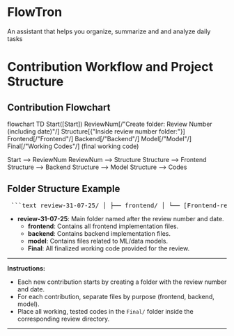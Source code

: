 # FlowTron
An assistant that helps you organize, summarize and and analyze daily tasks

# Contribution Workflow and Project Structure

## Contribution Flowchart

flowchart TD
Start([Start])
ReviewNum[/"Create folder: Review Number (including date)"/]
Structure[{"Inside review number folder:"}]
Frontend[/"Frontend"/]
Backend[/"Backend"/]
Model[/"Model"/]
Final[/"Working Codes"/] (final working code)


Start --> ReviewNum
ReviewNum --> Structure
Structure --> Frontend
Structure --> Backend
Structure --> Model
Structure --> Codes


## Folder Structure Example

<pre> ```text review-31-07-25/ │ ├── frontend/ │ └── [Frontend-related files] ├── backend/ │ └── [Backend-related files] ├── model/ │ └── [Model-related files] └── codes/ └── [All complete working code files/scripts] ``` </pre>



- **review-31-07-25**: Main folder named after the review number and date.
    - **frontend**: Contains all frontend implementation files.
    - **backend**: Contains backend implementation files.
    - **model**: Contains files related to ML/data models.
    - **Final**: All finalized working code provided for the review.

---

**Instructions:**
- Each new contribution starts by creating a folder with the review number and date.
- For each contribution, separate files by purpose (frontend, backend, model).
- Place all working, tested codes in the `Final/` folder inside the corresponding review directory.

---
